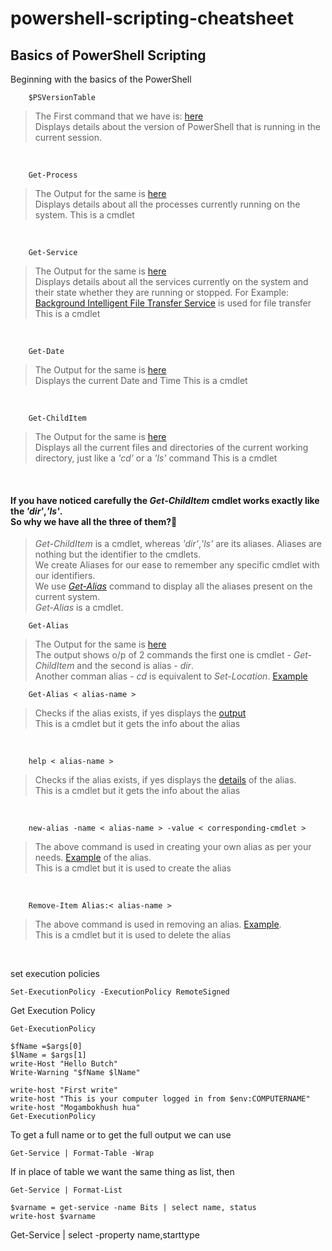 # powershell-scripting-cheatsheet
<!---
[Reference Lecture 1](https://youtu.be/I4SFymp1dcE?t=16)
--->

##  Basics of PowerShell Scripting
Beginning with the basics of the PowerShell
<br>

``` 
    $PSVersionTable
```
> The First command that we have is: [here](./Lecture_1/1_PowerShellVersion.png)<br>
> Displays details about the version of PowerShell that is running in the current session.

<br>

``` 
    Get-Process
```
> The Output for the same is [here](./Lecture_1/2_Get-Process.png)<br>
> Displays details about all the processes currently running on the system.
> This is a cmdlet

<br>

``` 
    Get-Service
```
> The Output for the same is [here](./Lecture_1/3_GET-SERVICE.png)<br>
> Displays details about all the services currently on the system and their state whether they are running or stopped.
> For Example: [Background Intelligent File Transfer Service](./Lecture_1/4_file_transfer.png) is used for file transfer<br>
> This is a cmdlet

<br>

``` 
    Get-Date
```
> The Output for the same is [here](./Lecture_1/5_getDate.png)<br>
> Displays the current Date and Time
> This is a cmdlet

<br>

``` 
    Get-ChildItem
```
> The Output for the same is [here](./Lecture_1/6_getChildItem.png)<br>
> Displays all the current files and directories of the current working directory, just like a *'cd'* or a *'ls'* command
> This is a cmdlet
<br>

#### If you have noticed carefully the *Get-ChildItem* cmdlet works exactly like the *'dir'*,*'ls'*.<br> So why we have all the three of them?🤔
>*Get-ChildItem* is a cmdlet, whereas *'dir'*,*'ls'* are its aliases. Aliases are nothing but the identifier to the cmdlets.<br>
>We create Aliases for our ease to remember any specific cmdlet with our identifiers.<br>
>We use  [*Get-Alias*](./Lecture_1/9_GetAllAliases.png) command to display all the aliases present on the current system.<br>
>*Get-Alias* is a cmdlet.
``` 
    Get-Alias
```
> The Output for the same is [here](./Lecture_1/7-dir-GetChildItem.png)<br>
> The output shows o/p of 2 commands the first one is cmdlet - *Get-ChildItem* and the second is alias - *dir*.<br>
> Another comman alias - *cd* is equivalent to *Set-Location*. [Example](./Lecture_1/8_cd-SetLocation.png)<br>

``` 
    Get-Alias < alias-name >
```
> Checks if the alias exists, if yes displays the [output](./Lecture_1/9.1_GetAliasforSpecificCommand.png)<br>
> This is a cmdlet but it gets the info about the alias
<br>

``` 
    help < alias-name >
```
> Checks if the alias exists, if yes displays the [details](./Lecture_1/10_Help-Aliases-MANPAGE.png) of the alias.<br>
> This is a cmdlet but it gets the info about the alias
<br>

``` 
    new-alias -name < alias-name > -value < corresponding-cmdlet >
```
> The above command is used in creating your own alias as per your needs. [Example](./Lecture_1/11_creating_aliases.png) of the alias.<br>
> This is a cmdlet but it is used to create the alias
<br>

``` 
    Remove-Item Alias:< alias-name >
```
> The above command is used in removing an alias. [Example](./Lecture_1/12_RemoveAliases.png).<br>
> This is a cmdlet but it is used to delete the alias
<br>


set execution policies
```
Set-ExecutionPolicy -ExecutionPolicy RemoteSigned
```


Get Execution Policy
```
Get-ExecutionPolicy
```


```
$fName =$args[0]
$lName = $args[1]
write-Host "Hello Butch"
Write-Warning "$fName $lName"
```

```
write-host "First write"
write-host "This is your computer logged in from $env:COMPUTERNAME"
write-host "Mogambokhush hua"
Get-ExecutionPolicy
```

To get a full name or to get the full output we 
can use
```
Get-Service | Format-Table -Wrap
```

If in place of table we want the same thing as 
list, then
```
Get-Service | Format-List
```

```
$varname = get-service -name Bits | select name, status
write-host $varname
```


Get-Service | select -property name,starttype

